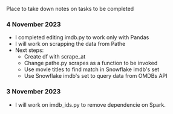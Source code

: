 Place to take down notes on tasks to be completed

### 4 November 2023
- I completed editing imdb.py to work only with Pandas
- I will work on scrapping the data from Pathe
- Next steps: 
    - Create df with scrape_at
    - Change pathe.py scrapes as a function to be invoked
    - Use movie titles to find match in Snowflake imdb's set
    - Use Snowflake imdb's set to query data from OMDBs API

### 3 November 2023

- I will work on imdb_ids.py to remove dependencie on Spark. 


